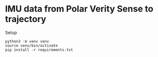 # IMU data from Polar Verity Sense to trajectory

Setup
```shell
python3 -m venv venv
source venv/bin/activate
pip install -r requirements.txt
```